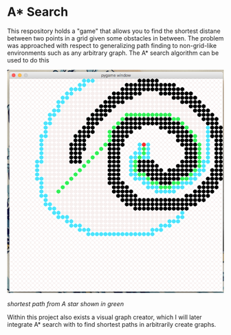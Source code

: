 # A* Search

This respository holds a "game" that allows you to find the shortest distane between two points in a grid given some obstacles in between.
The problem was approached with respect to generalizing path finding to non-grid-like environments such as any arbitrary graph.
The A* search algorithm can be used to do this

![A* shortest path solution shown in green](https://github.com/quawood/AstarSearch/blob/master/assets/capture1.png)

*shortest path from A star shown in green*


Within this project also exists a visual graph creator, which I will later integrate A* search with to find shortest paths in arbitrarily create graphs.
